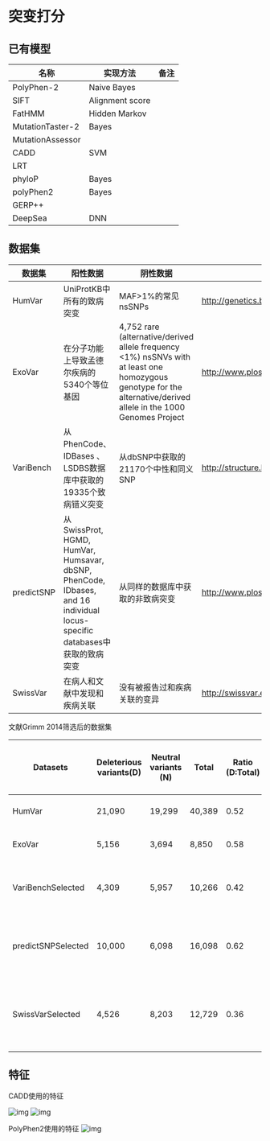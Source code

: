 # 突变打分

## 已有模型

名称|实现方法|备注
-----|-----|-----
PolyPhen-2|Naive Bayes|
SIFT|Alignment score|
FatHMM|Hidden Markov|
MutationTaster-2|Bayes|
MutationAssessor||
CADD|SVM|
LRT||
phyloP|Bayes|
polyPhen2|Bayes|
GERP++||
DeepSea|DNN|

## 数据集

数据集|阳性数据|阴性数据|备注
-----|-----|-----|-----
HumVar| UniProtKB中所有的致病突变| MAF>1%的常见nsSNPs| <http://genetics.bwh.harvard.edu/pph2/dokuwiki/overview>
ExoVar|在分子功能上导致孟德尔疾病的5340个等位基因|4,752 rare (alternative/derived allele frequency <1%) nsSNVs with at least one homozygous genotype for the alternative/derived allele in the 1000 Genomes Project| <http://www.plosgenetics.org/article/info%3Adoi%2F10.1371%2Fjournal.pgen.1003143>
VariBench| 从PhenCode、IDBases 、LSDBS数据库中获取的19335个致病错义突变| 从dbSNP中获取的21170个中性和同义SNP |  <http://structure.bmc.lu.se/VariBench/tolerance_dataset1.php>
predictSNP|从SwissProt, HGMD, HumVar, Humsavar, dbSNP, PhenCode, IDbases, and 16 individual locus-specific databases中获取的致病突变 | 从同样的数据库中获取的非致病突变|<http://www.ploscompbiol.org/article/info%3Adoi%2F10.1371%2Fjournal.pcbi.1003440>
SwissVar| 在病人和文献中发现和疾病关联| 没有被报告过和疾病关联的变异| <http://swissvar.expasy.org/cgi-bin/swissvar/documentation>

文献Grimm 2014筛选后的数据集

Datasets | Deleterious variants(D) | Neutral variants (N) | Total | Ratio (D:Total) | Tools potentially trained on data (fully or partly) | Removed variants overlapping with
-----|-----|-----|-----|-----|-----|-----
HumVar | 21,090 | 19,299 | 40,389 | 0.52 | MT2, MASS, PP2,FatHMM-W | CADD training data
ExoVar | 5,156 | 3,694 | 8,850 | 0.58 | MT2, MASS, PP2, FatHMM-W | CADD training data
VariBenchSelected | 4,309 | 5,957 | 10,266 | 0.42 | MT2 | CADD training data, HumVar, ExoVar
predictSNPSelected | 10,000 | 6,098 | 16,098 | 0.62 | MT2 | CADD training data, HumVar, ExoVar VariBench
SwissVarSelected | 4,526 | 8,203 | 12,729 | 0.36 |  MT2 | CADD training data, HumVar, ExoVar VariBench, predictSNP

## 特征

CADD使用的特征

![img](https://github.com/Zhenxuyang/MutationScore/blob/main/doc/img/features_cadd1.png)
![img](https://github.com/Zhenxuyang/MutationScore/blob/main/doc/img/features_cadd2.png)

PolyPhen2使用的特征
![img](https://github.com/Zhenxuyang/MutationScore/blob/main/doc/img/features_polyp2.png)

